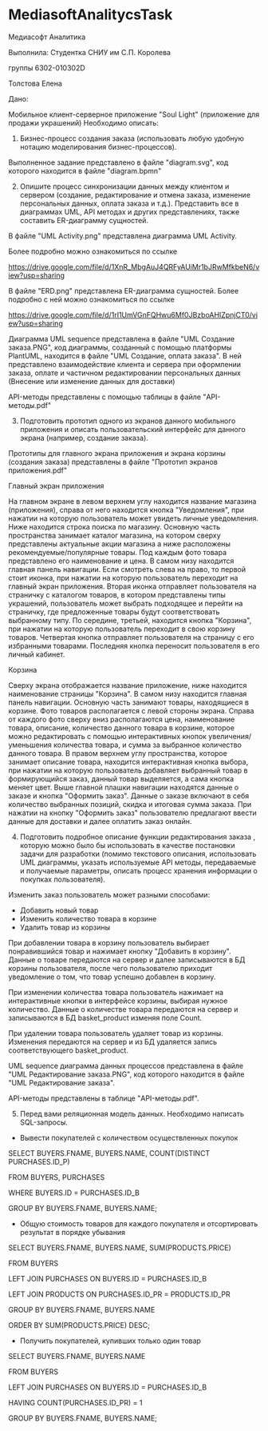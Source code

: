 # MediasoftAnalitycsTask
Медиасофт Аналитика

Выполнила: Студентка СНИУ им С.П. Королева 

группы 6302-010302D 

Толстова Елена

Дано:

Мобильное клиент-серверное приложение "Soul Light" (приложение для продажи украшений)
Необходимо описать:
1. Бизнес-процесс создания заказа (использовать любую удобную нотацию моделирования бизнес-процессов).

Выполненное задание представлено в файле "diagram.svg", код которого находится в файле "diagram.bpmn"

2. Опишите процесс синхронизации данных между клиентом и сервером (создание, редактирование и отмена заказа, изменение персональных данных, оплата заказа и т.д.). Представить все в диаграммах UML, API методах и других представлениях, также составить ER-диаграмму сущностей.

В файле "UML Activity.png" представлена диаграмма UML Activity.

Более подробно можно ознакомиться по ссылке 

https://drive.google.com/file/d/1XnR_MbgAuJ4QRFyAUiMr1bJRwMfkbeN6/view?usp=sharing

В файле "ERD.png" представлена ER-диаграмма сущностей. Более подробно с ней можно ознакомиться по ссылке 

https://drive.google.com/file/d/1rI1UmVGnFQHwu6Mf0JBzboAHIZpnjCT0/view?usp=sharing

Диаграмма UML sequence представлена в файле "UML Создание заказа.PNG", код диаграммы, созданный с помощью платформы PlantUML, находится в файле "UML Создание, оплата заказа". В ней представлено взаимодействие клиента и сервера при оформлении заказа, оплате и частичном редактировании персональных данных (Внесение или изменение данных для доставки) 

API-методы представлены с помощью таблицы в файле "API-методы.pdf"


3. Подготовить прототип одного из экранов данного мобильного приложения и описать пользовательский интерфейс для данного экрана (например, создание заказа).

Прототипы для главного экрана приложения и экрана корзины (создания заказа) представлены в файле "Прототип экранов приложения.pdf"

Главный экран приложения

На главном экране в левом верхнем углу находится название магазина (приложения), справа от него находится кнопка "Уведомления", при нажатии на которую пользователь может увидеть личные уведомления. Ниже находится строка поиска по магазину. Основную часть пространства занимает каталог магазина, на котором сверху представлены актуальные акции магазина а ниже расположены рекомендуемые/популярные товары. Под каждым фото товара представлено его наименование и цена. В самом низу находится главная панель навигации. Если смотреть слева на право, то первой стоит иконка, при нажатии на которую пользователь переходит на главный экран приложения. Вторая иконка отправляет пользователя на страничку с каталогом товаров, в котором представлены типы украшений, пользователь может выбрать подходящее и перейти на страничку, где предложенные товары будут соответствовать выбранному типу. По середине, третьей, находится кнопка "Корзина", при нажатии на которую пользователь переходит в свою корзину товаров. Четвертая кнопка отправляет пользователя на страницу с его избранными товарами. Последняя кнопка переносит пользователя в его личный кабинет.

Корзина

Сверху экрана отображается название приложение, ниже находится наименование страницы "Корзина". В самом низу находится главная панель навигации. Основную часть занимают товары, находящиеся в корзине. Фото товаров располагается с левой стороны экрана. Справа от каждого фото сверху вниз располагаются цена, наименование товара, описание, количество данного товара в корзине, которое можно редактировать с помощью интерактивных кнопок увеличения/уменьшения количества товара, и сумма за выбранное количество данного товара. В правом верхнем углу пространства, которое занимает описание товара, находится интерактивная кнопка выбора, при нажатии на которую пользователь добавляет выбранный товар в формирующийся заказ, данный товар выделяется, а сама кнопка меняет цвет. Выше главной плашки навигации находятся данные о заказе и кнопка "Оформить заказ". Данные о заказе включают в себя количество выбранных позиций, скидка и итоговая сумма заказа. При нажатии на кнопку "Оформить заказ" пользователю предлагают ввести данные для доставки и далее оплатить заказ онлайн.

4. Подготовить подробное описание функции редактирования заказа , которую можно было бы использовать в качестве постановки задачи для разработки (помимо текстового описания, использовать UML диаграммы, указать используемые API методы, передаваемые и получаемые параметры, описать процесс хранения информации о покупках пользователя). 

Изменить заказ пользователь может разными способами:

- Добавить новый товар
- Изменить количество товара в корзине
- Удалить товар из корзины

При добавлении товара в корзину пользователь выбирает понравившийся товар и нажимает кнопку "Добавить в корзину". Данные о товаре передаются на сервер и далее записываются в БД корзины пользователя, после чего пользователю приходит уведомление о том, что товар успешно добавлен в корзину. 

При изменении количества товара пользователь нажимает на интерактивные кнопки в интерфейсе корзины, выбирая нужное количество. Данные о количестве товара передаются на сервер и записываются в БД basket_product изменяя поле Count.

При удалении товара пользователь удаляет товар из корзины. Изменения передаются на сервер и из БД удаляется запись соответствующего basket_product.

UML sequence диаграмма данных процессов представлена в файле "UML Редактирование заказа.PNG", код которого находится в файле "UML Редактирование заказа".

API-методы представлены в таблице "API-методы.pdf".

5. Перед вами реляционная модель данных. Необходимо написать SQL-запросы.

- Вывести покупателей с количеством осуществленных покупок
 
SELECT BUYERS.FNAME, BUYERS.NAME, COUNT(DISTINCT PURCHASES.ID_P)

FROM BUYERS, PURCHASES

WHERE BUYERS.ID = PURCHASES.ID_B

GROUP BY BUYERS.FNAME, BUYERS.NAME;

- Общую стоимость товаров для каждого покупателя и отсортировать результат в порядке убывания

SELECT BUYERS.FNAME, BUYERS.NAME, SUM(PRODUCTS.PRICE)

FROM BUYERS

LEFT JOIN PURCHASES ON BUYERS.ID = PURCHASES.ID_B

LEFT JOIN PRODUCTS ON PURCHASES.ID_PR = PRODUCTS.ID_PR

GROUP BY BUYERS.FNAME, BUYERS.NAME 

ORDER BY SUM(PRODUCTS.PRICE) DESC;

- Получить покупателей, купивших только один товар

SELECT BUYERS.FNAME, BUYERS.NAME

FROM BUYERS

LEFT JOIN PURCHASES ON BUYERS.ID = PURCHASES.ID_B

HAVING COUNT(PURCHASES.ID_PR) = 1

GROUP BY BUYERS.FNAME, BUYERS.NAME;
